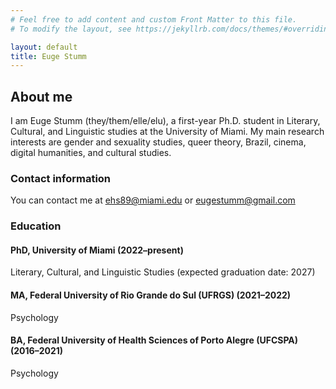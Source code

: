 ```yaml
---
# Feel free to add content and custom Front Matter to this file.
# To modify the layout, see https://jekyllrb.com/docs/themes/#overriding-theme-defaults

layout: default
title: Euge Stumm 
---
```


## About me

I am Euge Stumm (they/them/elle/elu), a first-year Ph.D. student in Literary, Cultural, and Linguistic studies at the University of Miami. My main research interests are gender and sexuality studies, queer theory, Brazil, cinema, digital humanities, and cultural studies. 

### Contact information

You can contact me at [ehs89@miami.edu](ehs89@miami.edu) or [eugestumm@gmail.com](eugestumm@gmail.com)

### Education 

#### PhD, University of Miami (2022–present)
Literary, Cultural, and Linguistic Studies (expected graduation date: 2027)

#### MA, Federal University of Rio Grande do Sul (UFRGS) (2021–2022)
Psychology

#### BA, Federal University of Health Sciences of Porto Alegre (UFCSPA) (2016–2021)
Psychology